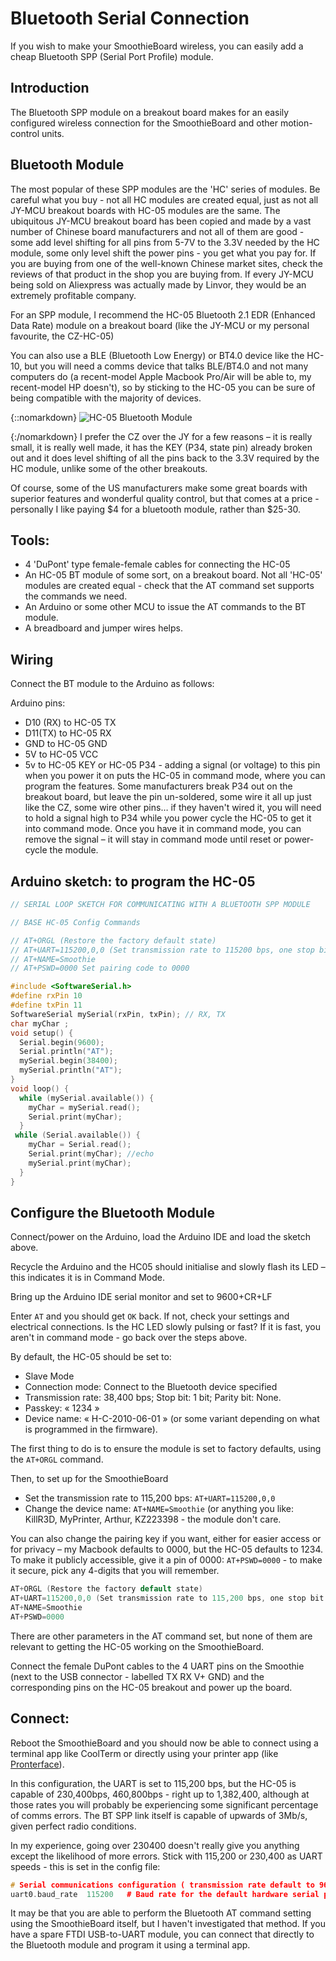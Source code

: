 
# Bluetooth Serial Connection

If you wish to make your SmoothieBoard wireless, you can easily add a cheap Bluetooth SPP (Serial Port Profile) module.

## Introduction

The Bluetooth SPP module on a breakout board makes for an easily configured wireless connection for the SmoothieBoard and other motion-control units. 

## Bluetooth Module

The most popular of these SPP modules are the 'HC' series of modules. Be careful what you buy - not all HC modules are created equal, just as not all JY-MCU breakout boards with HC-05 modules are the same. The ubiquitous JY-MCU breakout board has been copied and made by a vast number of Chinese board manufacturers and not all of them are good - some add level shifting for all pins from 5-7V to the 3.3V needed by the HC module, some only level shift the power pins - you get what you pay for. If you are buying from one of the well-known Chinese market sites, check the reviews of that product in the shop you are buying from. If every JY-MCU being sold on Aliexpress was actually made by Linvor, they would be an extremely profitable company.

For an SPP module, I recommend the HC-05 Bluetooth 2.1 EDR (Enhanced Data Rate) module on a breakout board (like the JY-MCU or my personal favourite, the CZ-HC-05)

You can also use a BLE (Bluetooth Low Energy) or BT4.0 device like the HC-10, but you will need a comms device that talks BLE/BT4.0 and not many computers do (a recent-model Apple Macbook Pro/Air will be able to, my recent-model HP doesn't), so by sticking to the HC-05 you can be sure of being compatible with the majority of devices. 

{::nomarkdown}
<img src="https://components101.com/sites/default/files/components/HC-05-Bluetooth-Module.jpg" alt="HC-05 Bluetooth Module">

{:/nomarkdown}
I prefer the CZ over the JY for a few reasons – it is really small, it is really well made, it has the KEY (P34, state pin) already broken out and it does level shifting of all the pins back to the 3.3V required by the HC module, unlike some of the other breakouts.

Of course, some of the US manufacturers make some great boards with superior features and wonderful quality control, but that comes at a price - personally I like paying $4 for a bluetooth module, rather than $25-30.

## Tools:

- 4 'DuPont' type female-female cables for connecting the HC-05
- An HC-05 BT module of some sort, on a breakout board. Not all 'HC-05' modules are created equal - check that the AT command set supports the commands we need.
- An Arduino or some other MCU to issue the AT commands to the BT module.
- A breadboard and jumper wires helps.

## Wiring

Connect the BT module to the Arduino as follows:

Arduino pins:
- D10 (RX) to HC-05 TX  
- D11(TX) to HC-05 RX 
- GND to HC-05 GND 
- 5V to HC-05 VCC 
- 5v to HC-05 KEY or HC-05 P34 -  adding a signal (or voltage) to this pin when you power it on puts the HC-05 in command mode, where you can program the features. Some manufacturers break P34 out on the breakout board, but leave the pin un-soldered, some wire it all up just like the CZ, some wire other pins… if they haven't wired it, you will need to hold a signal high to P34 while you power cycle the HC-05 to get it into command mode. Once you have it in command mode, you can remove the signal – it will stay in command mode until reset or power-cycle the module.

## Arduino sketch: to program the HC-05

```cpp
// SERIAL LOOP SKETCH FOR COMMUNICATING WITH A BLUETOOTH SPP MODULE

// BASE HC-05 Config Commands

// AT+ORGL (Restore the factory default state)
// AT+UART=115200,0,0 (Set transmission rate to 115200 bps, one stop bit and no parity bit)
// AT+NAME=Smoothie
// AT+PSWD=0000 Set pairing code to 0000

#include <SoftwareSerial.h>
#define rxPin 10
#define txPin 11
SoftwareSerial mySerial(rxPin, txPin); // RX, TX
char myChar ;
void setup() {
  Serial.begin(9600);   
  Serial.println("AT");
  mySerial.begin(38400);
  mySerial.println("AT");
}
void loop() {
  while (mySerial.available()) {
    myChar = mySerial.read();
    Serial.print(myChar);
  }
 while (Serial.available()) {
    myChar = Serial.read();
    Serial.print(myChar); //echo
    mySerial.print(myChar);
  }
}
```

## Configure the Bluetooth Module

Connect/power on the Arduino, load the Arduino IDE and load the sketch above.

Recycle the Arduino and the HC05 should initialise and slowly flash its LED – this indicates it is in Command Mode.

Bring up the Arduino IDE serial monitor and set to 9600+CR+LF

Enter `AT` and you should get `OK` back. If not, check your settings and electrical connections. Is the HC LED slowly pulsing or fast? If it is fast, you aren't in command mode - go back over the steps above.

By default, the HC-05 should be set to:

- Slave Mode
- Connection mode: Connect to the Bluetooth device specified
- Transmission rate: 38,400 bps; Stop bit: 1 bit; Parity bit: None.
- Passkey: « 1234 »
- Device name: « H-C-2010-06-01 » (or some variant depending on what is programmed in the firmware).

The first thing to do is to ensure the module is set to factory defaults, using the `AT+ORGL` command.

Then, to set up for the SmoothieBoard

- Set the transmission rate to 115,200 bps: `AT+UART=115200,0,0`
- Change the device name: `AT+NAME=Smoothie` (or anything you like: KillR3D, MyPrinter, Arthur, KZ223398 - the module don't care.

You can also change the pairing key if you want, either for easier access or for privacy – my Macbook defaults to 0000, but the HC-05 defaults to 1234. To make it publicly accessible, give it a pin of 0000: `AT+PSWD=0000` - to make it secure, pick any 4-digits that you will remember.

```cpp
AT+ORGL (Restore the factory default state)
AT+UART=115200,0,0 (Set transmission rate to 115,200 bps, one stop bit and no parity bit)
AT+NAME=Smoothie
AT+PSWD=0000
```

There are other parameters in the AT command set, but none of them are relevant to getting the HC-05 working on the SmoothieBoard.

Connect the female DuPont cables to the 4 UART pins on the Smoothie (next to the USB connector - labelled TX RX V+ GND) and the corresponding pins on the HC-05 breakout and power up the board.

## Connect:

Reboot the SmoothieBoard and you should now be able to connect using a terminal app like CoolTerm or directly using your printer app (like [Pronterface](pronterface)).

In this configuration, the UART is set to 115,200 bps, but the HC-05 is capable of 230,400bps, 460,800bps - right up to 1,382,400, although at those rates you will probably be experiencing some significant percentage of comms errors. The BT SPP link itself is capable of upwards of 3Mb/s, given perfect radio conditions.

In my experience, going over 230400 doesn't really give you anything except the likelihood of more errors. Stick with 115,200 or 230,400 as UART speeds - this is set in the config file:

```cpp
# Serial communications configuration ( transmission rate default to 9600 if undefined )  
uart0.baud_rate  115200   # Baud rate for the default hardware serial port
```

It may be that you are able to perform the Bluetooth AT command setting using the SmoothieBoard itself, but I haven't investigated that method. If you have a spare FTDI USB-to-UART module, you can connect that directly to the Bluetooth module and program it using a terminal app.
